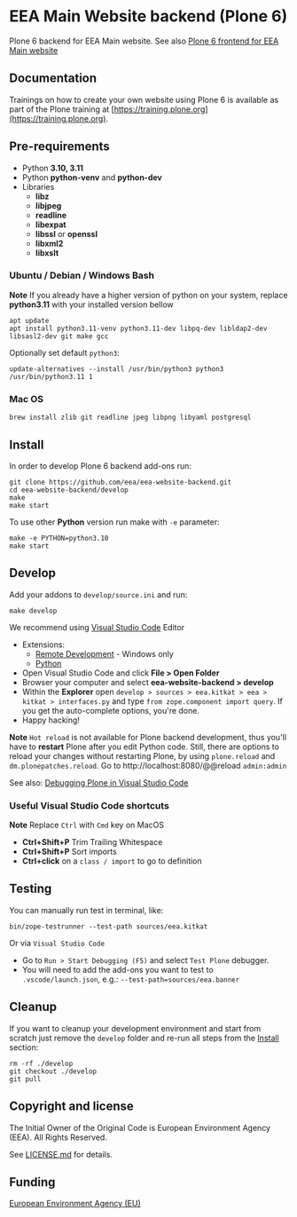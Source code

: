 # EEA Main Website backend (Plone 6)

Plone 6 backend for EEA Main website. See also [Plone 6 frontend for EEA Main website](https://github.com/eea/eea-website-frontend)

## Documentation

Trainings on how to create your own website using Plone 6 is available as part of the Plone training at [https://training.plone.org](https://training.plone.org).


## Pre-requirements

* Python **3.10, 3.11**
* Python **python-venv** and **python-dev**
* Libraries
  - **libz**
  - **libjpeg**
  - **readline**
  - **libexpat**
  - **libssl** or **openssl**
  - **libxml2**
  - **libxslt**

### Ubuntu / Debian / Windows Bash

**Note** If you already have a higher version of python on your system, replace **python3.11** with your installed version bellow

    apt update
    apt install python3.11-venv python3.11-dev libpq-dev libldap2-dev libsasl2-dev git make gcc

Optionally set default `python3`:

    update-alternatives --install /usr/bin/python3 python3 /usr/bin/python3.11 1

### Mac OS

    brew install zlib git readline jpeg libpng libyaml postgresql


## Install

In order to develop Plone 6 backend add-ons run:

    git clone https://github.com/eea/eea-website-backend.git
    cd eea-website-backend/develop
    make
    make start

To use other **Python** version run make with `-e` parameter:

    make -e PYTHON=python3.10
    make start


## Develop

Add your addons to `develop/source.ini` and run:

    make develop

We recommend using [Visual Studio Code](https://code.visualstudio.com/) Editor
* Extensions:
  * [Remote Development](https://marketplace.visualstudio.com/items?itemName=ms-vscode-remote.vscode-remote-extensionpack) - Windows only
  * [Python](https://marketplace.visualstudio.com/items?itemName=ms-python.python)
* Open Visual Studio Code and click **File > Open Folder**
* Browser your computer and select **eea-website-backend > develop**
* Within the **Explorer** open `develop > sources > eea.kitkat > eea > kitkat > interfaces.py` and type
  `from zope.component import query`. If you get the auto-complete options, you're done.
* Happy hacking!

**Note** `Hot reload` is not available for Plone backend development, thus you'll have to **restart** Plone after you edit Python code. Still, there are options to reload your changes without restarting Plone, by using `plone.reload` and `dm.plonepatches.reload`. Go to http://localhost:8080/@@reload `admin:admin`

See also: [Debugging Plone in Visual Studio Code](https://community.plone.org/t/our-pip-based-development-workflow-for-plone/14562#debugging-plone-in-visual-studio-code-11)

### Useful Visual Studio Code shortcuts

**Note** Replace `Ctrl` with `Cmd` key on MacOS

* **Ctrl+Shift+P** Trim Trailing Whitespace
* **Ctrl+Shift+P** Sort imports
* **Ctrl+click** on a `class / import` to go to definition


## Testing

You can manually run test in terminal, like:

    bin/zope-testrunner --test-path sources/eea.kitkat

Or via `Visual Studio Code`
* Go to `Run > Start Debugging (F5)` and select `Test Plone` debugger.
* You will need to add the add-ons you want to test to `.vscode/launch.json`, e.g.: `--test-path=sources/eea.banner`


## Cleanup

If you want to cleanup your development environment and start from scratch just remove the `develop` folder and re-run all steps from the [Install](#install) section:

    rm -rf ./develop
    git checkout ./develop
    git pull


## Copyright and license

The Initial Owner of the Original Code is European Environment Agency (EEA).
All Rights Reserved.

See [LICENSE.md](https://github.com/eea/eea-website-backend/blob/master/LICENSE.md) for details.

## Funding

[European Environment Agency (EU)](http://eea.europa.eu)
